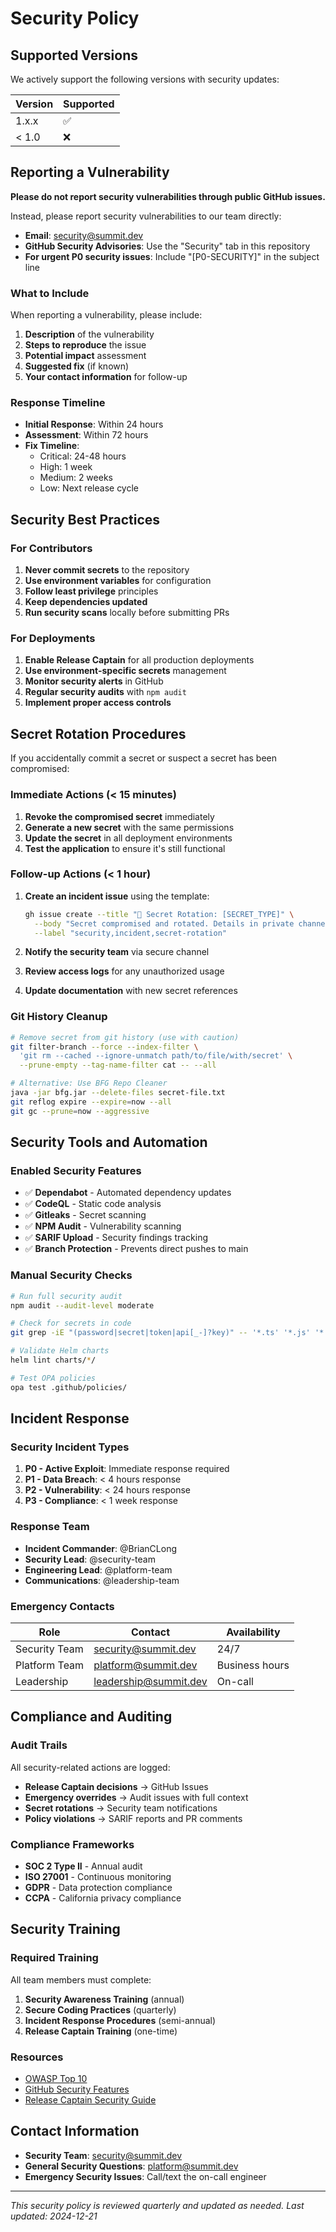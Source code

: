 # Security Policy

## Supported Versions

We actively support the following versions with security updates:

| Version | Supported          |
| ------- | ------------------ |
| 1.x.x   | :white_check_mark: |
| < 1.0   | :x:                |

## Reporting a Vulnerability

**Please do not report security vulnerabilities through public GitHub issues.**

Instead, please report security vulnerabilities to our team directly:

- **Email**: security@summit.dev
- **GitHub Security Advisories**: Use the "Security" tab in this repository
- **For urgent P0 security issues**: Include "[P0-SECURITY]" in the subject line

### What to Include

When reporting a vulnerability, please include:

1. **Description** of the vulnerability
2. **Steps to reproduce** the issue
3. **Potential impact** assessment
4. **Suggested fix** (if known)
5. **Your contact information** for follow-up

### Response Timeline

- **Initial Response**: Within 24 hours
- **Assessment**: Within 72 hours
- **Fix Timeline**:
  - Critical: 24-48 hours
  - High: 1 week
  - Medium: 2 weeks
  - Low: Next release cycle

## Security Best Practices

### For Contributors

1. **Never commit secrets** to the repository
2. **Use environment variables** for configuration
3. **Follow least privilege** principles
4. **Keep dependencies updated**
5. **Run security scans** locally before submitting PRs

### For Deployments

1. **Enable Release Captain** for all production deployments
2. **Use environment-specific secrets** management
3. **Monitor security alerts** in GitHub
4. **Regular security audits** with `npm audit`
5. **Implement proper access controls**

## Secret Rotation Procedures

If you accidentally commit a secret or suspect a secret has been compromised:

### Immediate Actions (< 15 minutes)

1. **Revoke the compromised secret** immediately
2. **Generate a new secret** with the same permissions
3. **Update the secret** in all deployment environments
4. **Test the application** to ensure it's still functional

### Follow-up Actions (< 1 hour)

1. **Create an incident issue** using the template:
   ```bash
   gh issue create --title "🚨 Secret Rotation: [SECRET_TYPE]" \
     --body "Secret compromised and rotated. Details in private channel." \
     --label "security,incident,secret-rotation"
   ```

2. **Notify the security team** via secure channel
3. **Review access logs** for any unauthorized usage
4. **Update documentation** with new secret references

### Git History Cleanup

```bash
# Remove secret from git history (use with caution)
git filter-branch --force --index-filter \
  'git rm --cached --ignore-unmatch path/to/file/with/secret' \
  --prune-empty --tag-name-filter cat -- --all

# Alternative: Use BFG Repo Cleaner
java -jar bfg.jar --delete-files secret-file.txt
git reflog expire --expire=now --all
git gc --prune=now --aggressive
```

## Security Tools and Automation

### Enabled Security Features

- ✅ **Dependabot** - Automated dependency updates
- ✅ **CodeQL** - Static code analysis
- ✅ **Gitleaks** - Secret scanning
- ✅ **NPM Audit** - Vulnerability scanning
- ✅ **SARIF Upload** - Security findings tracking
- ✅ **Branch Protection** - Prevents direct pushes to main

### Manual Security Checks

```bash
# Run full security audit
npm audit --audit-level moderate

# Check for secrets in code
git grep -iE "(password|secret|token|api[_-]?key)" -- '*.ts' '*.js' '*.json'

# Validate Helm charts
helm lint charts/*/

# Test OPA policies
opa test .github/policies/
```

## Incident Response

### Security Incident Types

1. **P0 - Active Exploit**: Immediate response required
2. **P1 - Data Breach**: < 4 hours response
3. **P2 - Vulnerability**: < 24 hours response
4. **P3 - Compliance**: < 1 week response

### Response Team

- **Incident Commander**: @BrianCLong
- **Security Lead**: @security-team
- **Engineering Lead**: @platform-team
- **Communications**: @leadership-team

### Emergency Contacts

| Role | Contact | Availability |
|------|---------|--------------|
| Security Team | security@summit.dev | 24/7 |
| Platform Team | platform@summit.dev | Business hours |
| Leadership | leadership@summit.dev | On-call |

## Compliance and Auditing

### Audit Trails

All security-related actions are logged:

- **Release Captain decisions** → GitHub Issues
- **Emergency overrides** → Audit issues with full context
- **Secret rotations** → Security team notifications
- **Policy violations** → SARIF reports and PR comments

### Compliance Frameworks

- **SOC 2 Type II** - Annual audit
- **ISO 27001** - Continuous monitoring
- **GDPR** - Data protection compliance
- **CCPA** - California privacy compliance

## Security Training

### Required Training

All team members must complete:

1. **Security Awareness Training** (annual)
2. **Secure Coding Practices** (quarterly)
3. **Incident Response Procedures** (semi-annual)
4. **Release Captain Training** (one-time)

### Resources

- [OWASP Top 10](https://owasp.org/www-project-top-ten/)
- [GitHub Security Features](https://docs.github.com/en/code-security)
- [Release Captain Security Guide](./RUNBOOKS/release-captain-verification.md)

## Contact Information

- **Security Team**: security@summit.dev
- **General Security Questions**: platform@summit.dev
- **Emergency Security Issues**: Call/text the on-call engineer

---

*This security policy is reviewed quarterly and updated as needed.*
*Last updated: 2024-12-21*